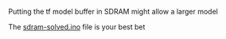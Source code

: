 Putting the tf model buffer in SDRAM might allow a  larger model


The [sdram-solved.ino](sdram-solved.ino) file is your best bet
